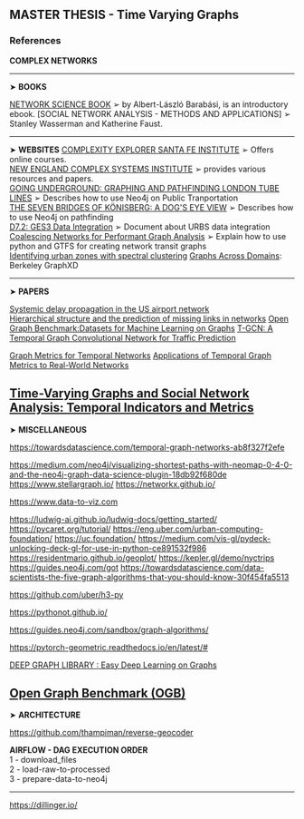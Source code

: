 ## MASTER THESIS - Time Varying Graphs

### References

**COMPLEX NETWORKS**

---
&#x27A4; **BOOKS**

[NETWORK SCIENCE BOOK](http://networksciencebook.com) &#x27A2;  by Albert-László Barabási, is an introductory ebook. 
[SOCIAL NETWORK ANALYSIS - METHODS AND APPLICATIONS] &#x27A2; Stanley Wasserman and Katherine Faust.

---
&#x27A4;  **WEBSITES**
[COMPLEXITY EXPLORER SANTA FE INSTITUTE](https://www.complexityexplorer.org/) &#x27A2; Offers online courses.   
[NEW ENGLAND COMPLEX SYSTEMS INSTITUTE](https://necsi.edu/) &#x27A2; provides various resources and papers.    
[GOING UNDERGROUND: GRAPHING AND PATHFINDING LONDON TUBE LINES](https://neo4j.com/blog/going-underground-graphing-pathfinding-london-tube-lines/) &#x27A2; Describes how to use Neo4j on Public Tranportation  
[THE SEVEN BRIDGES OF KÖNISBERG: A DOG'S EYE VIEW](https://neo4j.com/blog/seven-bridges-of-konigsberg-dogs-eye-view/) &#x27A2; Describes how to use Neo4j on pathfinding  
[D7.2: GES3 Data Integration](https://www.eubra-bigsea.eu/sites/default/files/EUBRra-BIGSEA_D7.2_GES3DataIntegration_v1.pdf) &#x27A2; Document about URBS data integration  
[Coalescing Networks for Performant Graph Analysis](http://kuanbutts.com/2018/04/01/spectral-cluster-transit/) &#x27A2; Explain how to use python and GTFS for creating network transit graphs   
[Identifying urban zones with spectral clustering](http://kuanbutts.com/2017/10/21/spectral-cluster-berkeley/)
[Graphs Across Domains](https://graphxd.github.io/): Berkeley GraphXD 

---
&#x27A4; **PAPERS**

[Systemic delay propagation in the US airport network](https://www.nature.com/articles/srep01159/)  
[Hierarchical structure and the prediction of missing links in networks](https://www.nature.com/articles/nature06830)
[Open Graph Benchmark:Datasets for Machine Learning on Graphs](https://arxiv.org/pdf/2005.00687.pdf)
[T-GCN: A Temporal Graph Convolutional Network for Traffic Prediction](https://arxiv.org/pdf/1811.05320.pdf)

[Graph Metrics for Temporal Networks](https://arxiv.org/pdf/1306.0493.pdf)
[Applications of Temporal Graph Metrics to Real-World Networks](https://arxiv.org/pdf/1305.6974.pdf)

[Time-Varying Graphs and Social Network Analysis: Temporal Indicators and Metrics](https://www.labri.fr/perso/acasteig/files/SQFCA11.pdf)
---
&#x27A4; **MISCELLANEOUS**

https://towardsdatascience.com/temporal-graph-networks-ab8f327f2efe

https://medium.com/neo4j/visualizing-shortest-paths-with-neomap-0-4-0-and-the-neo4j-graph-data-science-plugin-18db92f680de
https://www.stellargraph.io/
https://networkx.github.io/

https://www.data-to-viz.com

https://ludwig-ai.github.io/ludwig-docs/getting_started/
https://pycaret.org/tutorial/
https://eng.uber.com/urban-computing-foundation/
https://uc.foundation/
https://medium.com/vis-gl/pydeck-unlocking-deck-gl-for-use-in-python-ce891532f986
https://residentmario.github.io/geoplot/
https://kepler.gl/demo/nyctrips
https://guides.neo4j.com/got
https://towardsdatascience.com/data-scientists-the-five-graph-algorithms-that-you-should-know-30f454fa5513

https://github.com/uber/h3-py

https://pythonot.github.io/

https://guides.neo4j.com/sandbox/graph-algorithms/

https://pytorch-geometric.readthedocs.io/en/latest/#

[DEEP GRAPH LIBRARY : Easy Deep Learning on Graphs](https://www.dgl.ai/)

[Open Graph Benchmark (OGB)](https://ogb.stanford.edu/docs/dataset_overview/)
---
&#x27A4; **ARCHITECTURE**


https://github.com/thampiman/reverse-geocoder

**AIRFLOW - DAG EXECUTION ORDER**  
1 - download_files  
2 - load-raw-to-processed  
3 - prepare-data-to-neo4j  

---
https://dillinger.io/
